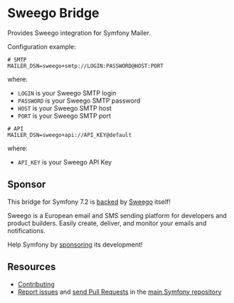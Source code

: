 Sweego Bridge
=============

Provides Sweego integration for Symfony Mailer.

Configuration example:

```env
# SMTP
MAILER_DSN=sweego+smtp://LOGIN:PASSWORD@HOST:PORT
```

where:
 - `LOGIN` is your Sweego SMTP login
 - `PASSWORD` is your Sweego SMTP password
 - `HOST` is your Sweego SMTP host
 - `PORT` is your Sweego SMTP port

```env
# API
MAILER_DSN=sweego+api://API_KEY@default
```

where:
 - `API_KEY` is your Sweego API Key

Sponsor
-------

This bridge for Symfony 7.2 is [backed][1] by [Sweego][2] itself!

Sweego is a European email and SMS sending platform for developers and product builders.
Easily create, deliver, and monitor your emails and notifications.

Help Symfony by [sponsoring][3] its development!

Resources
---------

 * [Contributing](https://symfony.com/doc/current/contributing/index.html)
 * [Report issues](https://github.com/symfony/symfony/issues) and
   [send Pull Requests](https://github.com/symfony/symfony/pulls)
   in the [main Symfony repository](https://github.com/symfony/symfony)

[1]: https://symfony.com/backers
[2]: https://www.sweego.io/
[3]: https://symfony.com/sponsor
